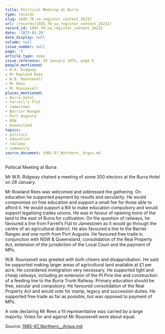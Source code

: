 ```yaml
---
title: Political Meeting at Burra
type: records
slug: 1845_76_sa_register_content_26232
url: /records/1845_76_sa_register_content_26232/
record_id: 1845_76_sa_register_content_26232
date: '1875-01-29'
date_display: null
volume: null
issue_number: null
page: '5'
article_type: news
issue_reference: 29 January 1875, page 5
people_mentioned:
- W.R. Ridgway
- Mr Rowland Rees
- W.B. Rounsevell
- Mr Rees
- Mr Rounsevell
places_mentioned:
- Burra Hotel
- Farrell’s Flat
- Jamestown
- Barrier Ranges
- Port Augusta
- NSW
- Queensland
topics:
- politics
- education
- railway
- community
source_document: 1985-87_Northern__Argus.md
---
```


Political Meeting at Burra

Mr W.R. Ridgway chaired a meeting of some 300 electors at the Burra Hotel on 28 January.

Mr Rowland Rees was welcomed and addressed the gathering.  On education he supported payment by results and secularity.  He would compromise on free education and support a small fee for those able to afford it.  He would support a Bill to make education compulsory and would support legalising trades unions.  He was in favour of opening more of the land to the east of Burra for cultivation.  On the question of railways, he favoured a line from Farrell’s Flat to Jamestown as it would go through the centre of an agricultural district.  He also favoured a line to the Barrier Ranges and one north from Port Augusta.  He favoured free trade in conjunction with NSW & Queensland, consolidation of the Real Property Act, extension of the jurisdiction of the Local Court and the payment of MPs.

W.B. Rounsevell was greeted with both cheers and disapprobation.  He said he supported making larger areas of agricultural land available at £1 per acre.  He considered immigration very necessary.  He supported light and cheap railways, including an extension of the Pt Pirie line and construction of a feeding line to the Burra Trunk Railway.  Primary education should be free, secular and compulsory.  He favoured consolidation of the Real Property Act and would vote for stamp, legacy and succession duties.  He supported free trade as far as possible, but was opposed to payment of MPs.

A vote declaring Mr Rees a fit representative was carried by a large majority. Votes for and against Mr Rounsevell were about equal.

Source: [1985-87_Northern__Argus.md](/downloads/markdown/1985-87_Northern__Argus.md)
